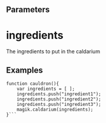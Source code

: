 ## Parameters
# ingredients
The ingredients to put in the caldarium

## Examples
```var magik = magikcraft.io;
function cauldron(){
    var ingredients = [ ];
    ingredients.push("ingredient1");
    ingredients.push("ingredient2");
    ingredients.push("ingredient3");
    magik.caldarium(ingredients);
}```